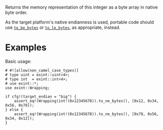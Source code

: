 Returns the memory representation of this integer as a byte array in native byte order.

As the target platform's native endianness is used, portable code should use
[`to_be_bytes`] or [`to_le_bytes`], as appropriate, instead.

[`to_be_bytes`]: Self::to_be_bytes
[`to_le_bytes`]: Self::to_le_bytes

# Examples

Basic usage:

```
# #![allow(non_camel_case_types)]
# type uint = exint::uint<4>;
# type int  = exint::int<4>;
# use exint::*;
use exint::Wrapping;

if cfg!(target_endian = "big") {
    assert_eq!(Wrapping(int!(0x12345678)).to_ne_bytes(), [0x12, 0x34, 0x56, 0x78]);
} else {
    assert_eq!(Wrapping(int!(0x12345678)).to_ne_bytes(), [0x78, 0x56, 0x34, 0x12]);
}
```
